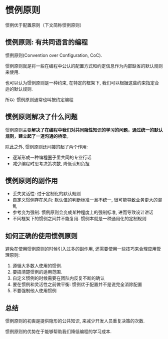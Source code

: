 # 惯例原则

惯例优于配置原则（下文简称惯例原则）

## 惯例原则: 有共同语言的编程

惯例原则(Convention over Configuration, CoC). 

惯例原则就是将一些在编程中公认的配置方式和约定信息作为内部缺省的默认规则来使用. 

也可以认为惯例原则是一种约束, 在特定的框架下, 我们可以根据这些约束指定合适的默认规则. 

所以: 惯例原则通常也叫按约定编程

## 惯例原则解决了什么问题

惯例原则主要**解决了在编程中我们对共同隐性知识的学习的问题，通过统一的默认规则，建立起了一道沟通的桥梁**。

除此之外, 惯例原则还间接的起了两个作用:

- 逐渐形成一种编程圈子里共同的专业行话
- 减少编程时思考决策次数, 降低认知负担

## 惯例原则的副作用

- 丢失灵活性: 过于定制化的默认规则
- 自定义惯例存在风向: 默认值的判断标准一旦不统一, 很可能导致业务更大的混乱
- 参考变为强制: 惯例原则会变成某种程度上的强制标准, 进而导致设计讲话
- 不同框架下的惯例之间并不能复用. 惯例本就是一种通用化的定制规则

## 如何正确的使用惯例原则

避免在使用惯例原则的时候引入过多的副作用, 还需要使用一些技巧来合理应用管理原则:

1. 遵循大多数人使用的惯例.
2. 要搞清楚惯例的适用范围.
3. 自定义惯例的时候需要在团队内反复不断的确认
4. 要在惯例和灵活性之前做平衡: 惯例优于配置并不是说完全消除配置
5. 不要强制他人使用惯例

## 总结

惯例原则的初衷是提供隐形的公共知识, 来减少开发人员重复决策的次数.

惯例原则的优势在于能够帮助我们降低编程的学习成本.

